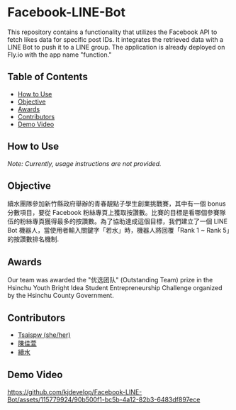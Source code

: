 # Facebook-LINE-Bot

This repository contains a functionality that utilizes the Facebook API to fetch likes data for specific post IDs. It integrates the retrieved data with a LINE Bot to push it to a LINE group. The application is already deployed on Fly.io with the app name "function."

## Table of Contents

- [How to Use](#how-to-use)
- [Objective](#objective)
- [Awards](#awards)
- [Contributors](#contributors)
- [Demo Video](#demo-video)

## How to Use

*Note: Currently, usage instructions are not provided.*

## Objective

續水團隊參加新竹縣政府舉辦的青春靚點子學生創業挑戰賽，其中有一個 bonus 分數項目，要從 Facebook 粉絲專頁上獲取按讚數。比賽的目標是看哪個參賽隊伍的粉絲專頁獲得最多的按讚數。為了協助達成這個目標，我們建立了一個 LINE Bot 機器人，當使用者輸入關鍵字「若水」時，機器人將回覆「Rank 1 ~ Rank 5」的按讚數排名機制.

## Awards

Our team was awarded the "优选团队" (Outstanding Team) prize in the Hsinchu Youth Bright Idea Student Entrepreneurship Challenge organized by the Hsinchu County Government.

## Contributors

- [Tsaispw (she/her)](https://github.com/tsaispw)
- [陳佳萱](https://github.com/jrshn)
- [續水](https://www.linkedin.com/company/%E7%BA%8C%E6%B0%B4/)

## Demo Video

https://github.com/kjdevelop/Facebook-LINE-Bot/assets/115779924/90b500f1-bc5b-4a12-82b3-6483df897ece


